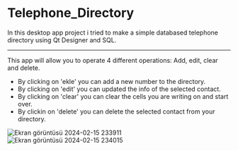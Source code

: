 # Telephone_Directory
In this desktop app project i tried to make a simple databased telephone directory using Qt Designer and SQL.

___________
This app will allow you to operate 4 different operations: Add, edit, clear and delete.
* By clicking on 'ekle' you can add a new number to the directory.
* By clicking on 'edit' you can updated the info of the selected contact.
* By clicking on 'clear' you can clear the cells you are writing on and start over.
* By clickin on 'delete' you can delete the selected contact from your directory.

![Ekran görüntüsü 2024-02-15 233911](https://github.com/Melisa-Karatas/Telephone_Directory/assets/145010761/52c89490-c36c-49f0-a9ca-a61473609489)
![Ekran görüntüsü 2024-02-15 234015](https://github.com/Melisa-Karatas/Telephone_Directory/assets/145010761/356e698a-e870-4b97-99c7-55a340ebc46b)

